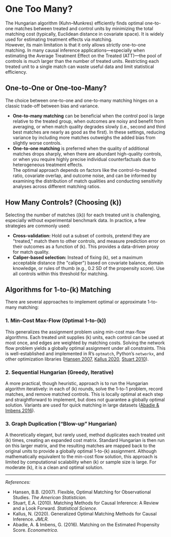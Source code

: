 # One Too Many?

The Hungarian algorithm (Kuhn–Munkres) efficiently finds optimal one-to-one matches between treated and control units by minimizing the total matching cost (typically, Euclidean distance in covariate space). It is widely used for estimating treatment effects via matching.  
However, its main limitation is that it only allows strictly one-to-one matching. In many causal inference applications—especially when estimating the Average Treatment Effect on the Treated (ATT)—the pool of controls is much larger than the number of treated units. Restricting each treated unit to a single match can waste useful data and limit statistical efficiency.

## One-to-One or One-too-Many?

The choice between one-to-one and one-to-many matching hinges on a classic trade-off between bias and variance.  
- **One-to-many matching** can be beneficial when the control pool is large relative to the treated group, when outcomes are noisy and benefit from averaging, or when match quality degrades slowly (i.e., second and third best matches are nearly as good as the first). In these settings, reducing variance by including more matches outweighs the added bias from slightly worse controls.
- **One-to-one matching** is preferred when the quality of additional matches drops sharply, when there are abundant high-quality controls, or when you require highly precise individual counterfactuals due to heterogeneous treatment effects.  
The optimal approach depends on factors like the control-to-treated ratio, covariate overlap, and outcome noise, and can be informed by examining the distribution of match qualities and conducting sensitivity analyses across different matching ratios.

## How Many Controls? (Choosing \(k\))

Selecting the number of matches (\(k\)) for each treated unit is challenging, especially without experimental benchmark data. In practice, a few strategies are commonly used:

- **Cross-validation:** Hold out a subset of controls, pretend they are "treated," match them to other controls, and measure prediction error on their outcomes as a function of \(k\). This provides a data-driven proxy for match quality.
- **Caliper-based selection:** Instead of fixing \(k\), set a maximum acceptable distance (the "caliper") based on covariate balance, domain knowledge, or rules of thumb (e.g., 0.2 SD of the propensity score). Use all controls within this threshold for matching.

## Algorithms for 1-to-\(k\) Matching

There are several approaches to implement optimal or approximate 1-to-many matching:

### 1. Min-Cost Max-Flow (Optimal 1-to-\(k\))
This generalizes the assignment problem using min-cost max-flow algorithms. Each treated unit supplies \(k\) units, each control can be used at most once, and edges are weighted by matching costs. Solving the network flow problem yields a globally optimal assignment under all constraints. This is well-established and implemented in R’s `optmatch`, Python’s `networkx`, and other optimization libraries ([Hansen 2007](https://doi.org/10.1198/000313007X208407), [Kallus 2020](https://jmlr.org/papers/volume21/19-120/19-120.pdf), [Stuart 2010](https://www.jstor.org/stable/41057590)).

### 2. Sequential Hungarian (Greedy, Iterative)
A more practical, though heuristic, approach is to run the Hungarian algorithm iteratively: in each of \(k\) rounds, solve the 1-to-1 problem, record matches, and remove matched controls. This is locally optimal at each step and straightforward to implement, but does not guarantee a globally optimal solution. Variants are used for quick matching in large datasets ([Abadie & Imbens 2016](https://www.jstor.org/stable/43896414)).

### 3. Graph Duplication (“Blow-up” Hungarian)
A theoretically elegant, but rarely used, method duplicates each treated unit \(k\) times, creating an expanded cost matrix. Standard Hungarian is then run on this larger matrix, and the resulting matches are mapped back to the original units to provide a globally optimal 1-to-\(k\) assignment. Although mathematically equivalent to the min-cost flow solution, this approach is limited by computational scalability when \(k\) or sample size is large. For moderate \(k\), it is a clean and optimal solution.

---

*References:*  
- Hansen, B.B. (2007). Flexible, Optimal Matching for Observational Studies. *The American Statistician.*  
- Stuart, E.A. (2010). Matching Methods for Causal Inference: A Review and a Look Forward. *Statistical Science.*  
- Kallus, N. (2020). Generalized Optimal Matching Methods for Causal Inference. *JMLR.*  
- Abadie, A. & Imbens, G. (2016). Matching on the Estimated Propensity Score. *Econometrica.*
